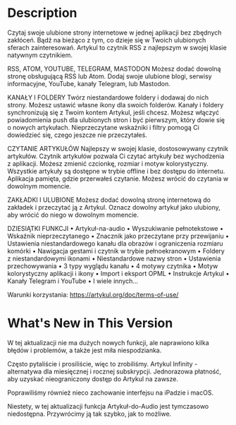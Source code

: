 # Description

Czytaj swoje ulubione strony internetowe w jednej aplikacji bez zbędnych zakłóceń. Bądź na bieżąco z tym, co dzieje się w Twoich ulubionych sferach zainteresowań. Artykul to czytnik RSS z najlepszym w swojej klasie natywnym czytnikiem.

RSS, ATOM, YOUTUBE, TELEGRAM, MASTODON
Możesz dodać dowolną stronę obsługującą RSS lub Atom. Dodaj swoje ulubione blogi, serwisy informacyjne, YouTube, kanały Telegram, lub Mastodon.

KANAŁY I FOLDERY
Twórz niestandardowe foldery i dodawaj do nich strony. Możesz ustawić własne ikony dla swoich folderów. Kanały i foldery synchronizują się z Twoim kontem Artykul, jeśli chcesz. Możesz włączyć powiadomienia push dla ulubionych stron i być pierwszym, który dowie się o nowych artykułach. Nieprzeczytane wskaźniki i filtry pomogą Ci dowiedzieć się, czego jeszcze nie przeczytałeś.

CZYTANIE ARTYKUŁÓW
Najlepszy w swojej klasie, dostosowywany czytnik artykułów. Czytnik artykułów pozwala Ci czytać artykuły bez wychodzenia z aplikacji. Możesz zmienić czcionkę, rozmiar i motyw kolorystyczny. Wszystkie artykuły są dostępne w trybie offline i bez dostępu do internetu. Aplikacja pamięta, gdzie przerwałeś czytanie. Możesz wrócić do czytania w dowolnym momencie.

ZAKŁADKI I ULUBIONE
Możesz dodać dowolną stronę internetową do zakładek i przeczytać ją z Artykul. Oznacz dowolny artykuł jako ulubiony, aby wrócić do niego w dowolnym momencie.

DZIESIĄTKI FUNKCJI
• Artykuł-na-audio
• Wyszukiwanie pełnotekstowe
• Wskaźnik nieprzeczytanego
• Znacznik jako przeczytane przy przewijaniu
• Ustawienia niestandardowego kanału dla obrazów i ograniczenia rozmiaru komórki
• Nawigacja gestami i czytnik w trybie pełnoekranowym
• Foldery z niestandardowymi ikonami
• Niestandardowe nazwy stron
• Ustawienia przechowywania
• 3 typy wyglądu kanału
• 4 motywy czytnika
• Motyw kolorystyczny aplikacji i ikony
• Import i eksport OPML
• Instrukcje Artykul
• Kanały Telegram i YouTube
• I wiele innych...

Warunki korzystania: https://artykul.org/doc/terms-of-use/

# What's New in This Version

W tej aktualizacji nie ma dużych nowych funkcji, ale naprawiono kilka błędów i problemów, a także jest miła niespodzianka.

Często pytaliście i prosiliście, więc to zrobiliśmy. Artykul Infinity - alternatywa dla miesięcznej i rocznej subskrypcji. Jednorazowa płatność, aby uzyskać nieograniczony dostęp do Artykul na zawsze.

Poprawiliśmy również nieco zachowanie interfejsu na iPadzie i macOS.

Niestety, w tej aktualizacji funkcja Artykuł-do-Audio jest tymczasowo niedostępna. Przywrócimy ją tak szybko, jak to możliwe.